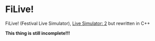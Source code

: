 FiLive!
=======

FiLive! (Festival Live Simulator), [Live Simulator: 2](https://github.com/MikuAuahDark/livesim2) but rewritten in C++

**This thing is still incomplete!!!**
